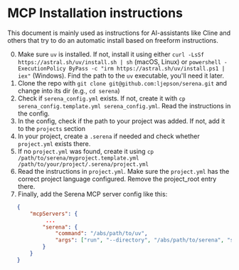 # MCP Installation instructions

This document is mainly used as instructions for AI-assistants like Cline and others that
try to do an automatic install based on freeform instructions.

0. Make sure `uv` is installed. If not, install it using either `curl -LsSf https://astral.sh/uv/install.sh | sh` (macOS, Linux) or
   `powershell -ExecutionPolicy ByPass -c "irm https://astral.sh/uv/install.ps1 | iex"` (Windows). Find the path to the `uv` executable,
   you'll need it later.
1. Clone the repo with `git clone git@github.com:ljepson/serena.git` and change into its dir (e.g., `cd serena`)
2. Check if `serena_config.yml` exists. If not, create it  with `cp serena_config.template.yml serena_config.yml`. Read the instructions in the config.
3. In the config, check if the path to your project was added. If not, add it to the `projects` section
4. In your project, create a `.serena` if needed and check whether `project.yml` exists there.
5. If no `project.yml` was found, create it using `cp /path/to/serena/myproject.template.yml /path/to/your/project/.serena/project.yml`
6. Read the instructions in `project.yml`. Make sure the `project.yml` has the correct project language configured. 
   Remove the  project_root entry there.
7. Finally, add the Serena MCP server config like this:

```json
   {
       "mcpServers": {
            ...
           "serena": {
               "command": "/abs/path/to/uv",
               "args": ["run", "--directory", "/abs/path/to/serena", "serena-mcp-server", "/path/to/your/project/.serena/project.yml"]
           }
       }
   }

```
